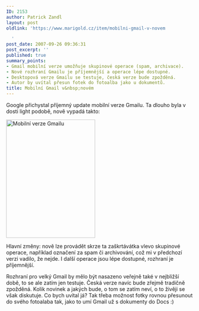 ```yaml
---
ID: 2153
author: Patrick Zandl
layout: post
oldlink: 'https://www.marigold.cz/item/mobilni-gmail-v-novem

  '
post_date: 2007-09-26 09:36:31
post_excerpt: ''
published: true
summary_points:
- Gmail mobilní verze umožňuje skupinové operace (spam, archivace).
- Nové rozhraní Gmailu je příjemnější a operace lépe dostupné.
- Desktopová verze Gmailu se testuje, česká verze bude zpožděná.
- Autor by uvítal přesun fotek do fotoalba jako u dokumentů.
title: Mobilní Gmail v&nbsp;novém
---
```


Google přichystal příjemný update mobilní verze Gmailu. Ta dlouho byla v dosti light podobě, nově vypadá takto:

<img src="http://www.marigold.cz/wp-content/mgmail.jpg" width="240" height="320" alt="Mobilní verze Gmailu" title="Mobilní verze Gmailu" />

Hlavní změny: nově lze provádět skrze ta zaškrtávátka vlevo skupinové operace, například označení za spam či archivování, což mi v předchozí verzi vadilo, že nejde. I další operace jsou lépe dostupné, rozhraní je příjemnější. 

Rozhraní pro velký Gmail by mělo být nasazeno veřejně také v nejbližší době, to se ale zatím jen testuje. Česká verze navíc bude zřejmě tradičně zpožděná. Kolik novinek a jakých bude, o tom se zatím neví, o to živěji se však diskutuje. Co bych uvítal já? Tak třeba možnost fotky rovnou přesunout do svého fotoalaba tak, jako to umí Gmail už s dokumenty do Docs :)